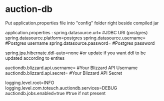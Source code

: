 # auction-db

Put application.properties file into "config" folder right beside compiled jar

application.properties :
spring.datasource.url=                                             #JDBC URI (postgres)
spring.datasource.platform=postgres
spring.datasource.username=                                        #Postgres username
spring.datasource.password=                                        #Postgres password

spring.jpa.hibernate.ddl-auto=none                                 #or update if you want ddl to be updated according to entites

auctiondb.blizzard.api.username=                                   #Your Blizzard API Username
auctiondb.blizzard.api.secret=                                     #Your Blizzard API Secret

logging.level.root=INFO
logging.level.com.toteuch.auctiondb.services=DEBUG
auctiondb.jobs.enabled=true                                        #true if not present